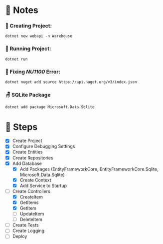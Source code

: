 # 📝 Notes

### 🎉 Creating Project:

```shell
dotnet new webapi -n Warehouse
```

### 🚀 Running Project:

```shell
dotnet run
```

### 🧨 Fixing **_NU1100_** Error:

```shell
dotnet nuget add source https://api.nuget.org/v3/index.json
```

### 🪑 SQLite Package

```shell
dotnet add package Microsoft.Data.Sqlite
```

# 👣 Steps

- [x] Create Project
- [x] Configure Debugging Settings
- [x] Create Entities
- [x] Create Repositories
- [x] Add Database
  - [x] Add Packages (EntityFrameworkCore, EntityFrameworkCore.Sqlite, Microsoft.Data.Sqlite)
  - [x] Create Context
  - [x] Add Service to Startup
- [ ] Create Controllers
  - [x] CreateItem
  - [x] GetItems
  - [x] GetItem
  - [ ] UpdateItem
  - [ ] DeleteItem
- [ ] Create Tests
- [ ] Create Logging
- [ ] Deploy
